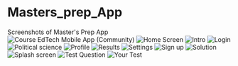 ﻿# Masters_prep_App
Screenshots of Master's Prep App
![Course EdTech Mobile App (Community)](https://github.com/user-attachments/assets/6d2d55b5-3b74-46fb-85a1-d0f80ed28153)
![Home Screen](https://github.com/user-attachments/assets/187f1601-2013-4ccb-991b-00ea29b51238)
![Intro ](https://github.com/user-attachments/assets/a271f51e-acca-4b28-80a0-3ca971485608)
![Login](https://github.com/user-attachments/assets/fa3ff1ac-0fe7-441a-9189-36833dfdbfb8)
![Political science](https://github.com/user-attachments/assets/e83fcc9c-845d-4056-922b-47827c2c46f5)
![Profile](https://github.com/user-attachments/assets/678cea9a-1ae9-4930-a705-ffac354bf80a)
![Results](https://github.com/user-attachments/assets/078563ab-968f-46b8-ab7c-999cac60cc5d)
![Settings](https://github.com/user-attachments/assets/7f8a9cf6-b29e-40d7-911c-7a462594a422)
![Sign up](https://github.com/user-attachments/assets/55890b83-517a-4bee-8b5b-3f3c7398dbd1)
![Solution](https://github.com/user-attachments/assets/62ecb94a-88d2-4ca5-abf4-dd700a1a6b8f)
![Splash screen](https://github.com/user-attachments/assets/103471d2-4c5d-4ab6-bc9b-1e8efc48a93f)
![Test Question](https://github.com/user-attachments/assets/1da63238-4a61-485d-8be9-4b8940a8a694)
![Your Test](https://github.com/user-attachments/assets/df066abc-66d7-4245-a0be-6dfabdd2a2b7)
